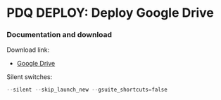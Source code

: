 # PDQ DEPLOY: Deploy Google Drive
### Documentation and download
Download link:

* [Google Drive](https://support.google.com/a/answer/7491144?hl=en#zippy=%2Cwindows)

Silent switches:
```powershell
--silent --skip_launch_new --gsuite_shortcuts=false
```